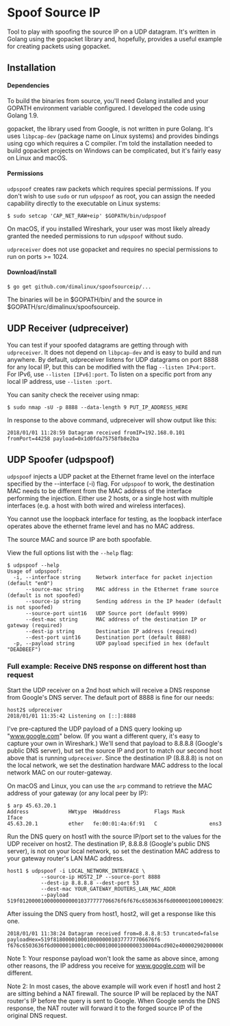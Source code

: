 # Spoof Source IP

Tool to play with spoofing the source IP on a UDP datagram.  It's written
in Golang using the gopacket library and, hopefully, provides a useful
example for creating packets using gopacket.

## Installation

#### Dependencies
To build the binaries from source, you'll need Golang installed and your
GOPATH environment variable configured.  I developed the code using
Golang 1.9.

gopacket, the library used from Google, is not written in pure
Golang.  It's uses `libpcap-dev` (package name on Linux systems) and
provides bindings using cgo which requires a C compiler.  I'm told the
installation needed to build gopacket projects on Windows can be
complicated, but it's fairly easy on Linux and macOS.

#### Permissions
`udpspoof` creates raw packets which requires special permissions. If
you don't wish to use `sudo` or run `udpspoof` as root, you can
assign the needed capability directly to the executable on Linux
systems:
```
$ sudo setcap 'CAP_NET_RAW+eip' $GOPATH/bin/udpspoof
```
On macOS, if you installed Wireshark, your user was most likely already
granted the needed permissions to run `udpspoof` without sudo.

`udpreceiver` does not use gopacket and requires no special permissions
to run on ports >= 1024.

#### Download/install
```
$ go get github.com/dimalinux/spoofsourceip/...
```
The binaries will be in $GOPATH/bin/ and the source in
$GOPATH/src/dimalinux/spoofsourceip.


## UDP Receiver (udpreceiver)
You can test if your spoofed datagrams are getting through with
`udpreceiver`.  It does not depend on `libpcap-dev` and is easy to build
and run anywhere.  By default, udpreceiver listens for UDP datagrams on
port 8888 for any local IP, but this can be modified with the flag
`--listen IPv4:port`.  For IPv6, use `--listen [IPv6]:port`.  To listen
on a specific port from any local IP address, use `--listen :port`.

You can sanity check the receiver using nmap:
```
$ sudo nmap -sU -p 8888 --data-length 9 PUT_IP_ADDRESS_HERE
```
In response to the above command, udpreceiver will show output like this:
```
2018/01/01 11:28:59 Datagram received fromIP=192.168.0.101 fromPort=44258 payload=0x1d0fda75758fb8e2ba
```

## UDP Spoofer (udpspoof)

`udpspoof` injects a UDP packet at the Ethernet frame level on the interface
specified by the --interface (-i) flag.  For `udpspoof` to work, the
destination MAC needs to be different from the MAC address of the interface
performing the injection.  Either use 2 hosts, or a single host with
multiple interfaces (e.g. a host with both wired and wireless interfaces).

You cannot use the loopback interface for testing, as the loopback
interface operates above the ethernet frame level and has no MAC address.

The source MAC and source IP are both spoofable.

View the full options list with the `--help` flag:
```
$ udpspoof --help
Usage of udpspoof:
  -i, --interface string     Network interface for packet injection (default "en0")
      --source-mac string    MAC address in the Ethernet frame source (default is not spoofed)
      --source-ip string     Sending address in the IP header (default is not spoofed)
      --source-port uint16   UDP Source port (default 9999)
      --dest-mac string      MAC address of the destination IP or gateway (required)
      --dest-ip string       Destination IP address (required)
      --dest-port uint16     Destination port (default 8888)
  -p, --payload string       UDP payload specified in hex (default "DEADBEEF")
```

### Full example: Receive DNS response on different host than request

Start the UDP receiver on a 2nd host which will receive a DNS
response from Google's DNS server.  The default port of 8888 is fine
for our needs:
```
host2$ udpreceiver
2018/01/01 11:35:42 Listening on [::]:8888
```

I've pre-captured the UDP payload of a DNS query looking up
"www.google.com" below.  (If you want a different query, it's easy
to capture your own in Wireshark.)  We'll send that payload to 8.8.8.8
(Google's public DNS server), but set the source IP and port to match
our second host above that is running `udpreceiver`.  Since the
destination IP (8.8.8.8) is not on the local network, we set the
destination hardware MAC address to the local network MAC on our
router-gateway.

On macOS and Linux, you can use the `arp` command to retrieve the MAC
address of your gateway (or any local peer by IP):
```
$ arp 45.63.20.1
Address             HWtype  HWaddress           Flags Mask        Iface
45.63.20.1          ether   fe:00:01:4a:6f:91   C                 ens3
```

Run the DNS query on host1 with the source IP/port set to the values for
the UDP receiver on host2.  The destination IP, 8.8.8.8 (Google's public
DNS server), is not on your local network, so set the destination MAC
address to your gateway router's LAN MAC address.

```
host1 $ udpspoof -i LOCAL_NETWORK_INTERFACE \
           --source-ip HOST2_IP --source-port 8888
           --dest-ip 8.8.8.8 --dest-port 53
           --dest-mac YOUR_GATEWAY_ROUTERS_LAN_MAC_ADDR
           --payload 519f012000010000000000010377777706676f6f676c6503636f6d00000100010000291000000000000000
```

After issuing the DNS query from host1, host2, will get a response like this
one.
```
2018/01/01 11:38:24 Datagram received from=8.8.8.8:53 truncated=false payloadHex=519f818000010001000000010377777706676f6
f676c6503636f6d0000010001c00c00010001000000330004acd902e40000290200000000000000
```
Note 1: Your response payload won't look the same as above since, among
other reasons, the IP address you receive for www.google.com will be
different.

Note 2: In most cases, the above example will work even if host1 and
host 2 are sitting behind a NAT firewall.  The source IP will be
replaced by the NAT router's IP before the query is sent to Google.
When Google sends the DNS response, the NAT router will forward it to
the forged source IP of the original DNS request.